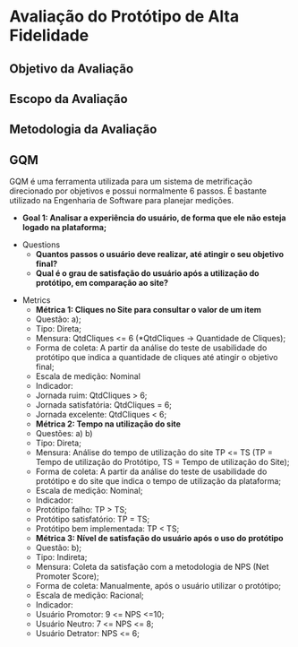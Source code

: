 # Avaliação do Protótipo de Alta Fidelidade

## Objetivo da Avaliação

## Escopo da Avaliação

## Metodologia da Avaliação

## GQM
GQM é uma ferramenta utilizada para um sistema de metrificação direcionado por objetivos e possui normalmente 6 passos. É bastante utilizado na Engenharia de Software para planejar medições.

<ul>
<li><strong>Goal 1: Analisar a experiência do usuário, de forma que ele não esteja logado na plataforma;</strong></li>
</ul>
<ul>
<li>Questions
<ul>
<li><strong>Quantos passos o usuário deve realizar, até atingir o seu objetivo final?</strong></li>
<li><strong>Qual é o grau de satisfação do usuário após a utilização do protótipo, em comparação ao site?</strong></li>
</ul>
</li>
</ul>
<ul>
<li>Metrics
<ul>
<li><strong>Métrica 1: Cliques no Site para consultar o valor de um item</strong></li>
<li>Questão: a);</li>
<li>Tipo: Direta;</li>
<li>Mensura: QtdCliques <= 6 (*QtdCliques → Quantidade de Cliques);</li>
<li>Forma de coleta: A partir da análise do teste de usabilidade do protótipo que indica a quantidade de cliques até atingir o objetivo final;</li>
<li>Escala de medição: Nominal</li>
<li>Indicador:</li>
<li>Jornada ruim:  QtdCliques > 6;</li>
<li>Jornada satisfatória:  QtdCliques = 6;</li>
<li>Jornada excelente: QtdCliques < 6;</li>
</ul>
<ul>
<li><strong>Métrica 2: Tempo na utilização do site</strong></li>
<li>Questões: a) b)</li>
<li>Tipo: Direta;</li>
<li>Mensura: Análise do tempo de utilização do site TP <= TS (TP = Tempo de utilização do Protótipo, TS = Tempo de utilização do Site);</li>
<li>Forma de coleta: A partir da análise do teste de usabilidade do protótipo e do site que indica o tempo de utilização da plataforma;</li>
<li>Escala de medição: Nominal;</li>
<li>Indicador:</li>
<li>Protótipo falho: TP > TS;</li>
<li>Protótipo satisfatório: TP = TS;</li>
<li>Protótipo bem implementada: TP < TS;</li>
</ul>
<ul>
<li><strong>Métrica 3: Nível de satisfação do usuário após o uso do protótipo</strong></li>
<li>Questão: b);</li>
<li>Tipo: Indireta;</li>
<li>Mensura: Coleta da satisfação com a metodologia de NPS (Net Promoter Score);</li>
<li>Forma de coleta: Manualmente, após o usuário utilizar o protótipo;</li>
<li>Escala de medição: Racional;</li>
<li>Indicador:</li>
<li>Usuário Promotor: 9 <= NPS <=10;</li>
<li>Usuário Neutro: 7 <= NPS <= 8;</li>
<li>Usuário Detrator: NPS <= 6;</li>
</ul>
</ul>
